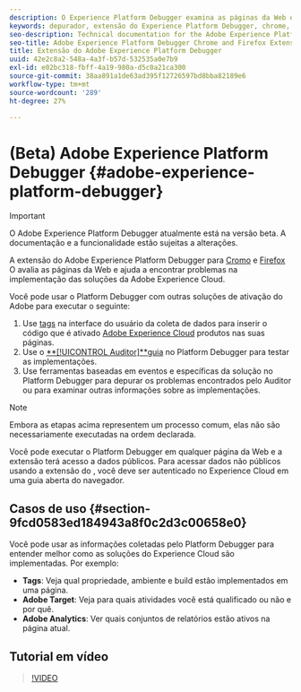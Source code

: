 ```yaml
---
description: O Experience Platform Debugger examina as páginas da Web e ajuda a encontrar problemas na implementação das soluções da Experience Cloud
keywords: depurador, extensão do Experience Platform Debugger, chrome, extensão
seo-description: Technical documentation for the Adobe Experience Platform Debugger Chrome and Firefox Extension - examine your web pages and understand problems with your Experience Cloud solution mplementations
seo-title: Adobe Experience Platform Debugger Chrome and Firefox Extension
title: Extensão do Adobe Experience Platform Debugger
uuid: 42e2c8a2-548a-4a3f-b57d-532535a0e7b9
exl-id: e02bc318-fbff-4a19-980a-d5c0a21ca300
source-git-commit: 38aa891a1de63ad395f12726597bd8bba82189e6
workflow-type: tm+mt
source-wordcount: '289'
ht-degree: 27%

---
```


# (Beta) Adobe Experience Platform Debugger {#adobe-experience-platform-debugger}

>[!IMPORTANT]
>
>O Adobe Experience Platform Debugger atualmente está na versão beta. A documentação e a funcionalidade estão sujeitas a alterações.

A extensão do Adobe Experience Platform Debugger para [Cromo](https://chrome.google.com/webstore/detail/adobe-experience-cloud-de/ocdmogmohccmeicdhlhhgepeaijenapj) e [Firefox](https://addons.mozilla.org/pt-BR/firefox/addon/adobe-experience-platform-dbg/) O avalia as páginas da Web e ajuda a encontrar problemas na implementação das soluções da Adobe Experience Cloud.

Você pode usar o Platform Debugger com outras soluções de ativação do Adobe para executar o seguinte:

1. Use [tags](https://experienceleague.adobe.com/docs/launch/using/home.html?lang=pt-BR) na interface do usuário da coleta de dados para inserir o código que é ativado [Adobe Experience Cloud](https://docs.adobe.com/content/help/pt-BR/core-services/interface/experience-cloud.html) produtos nas suas páginas.
1. Use o [**[!UICONTROL Auditor]**guia](./auditor.md) no Platform Debugger para testar as implementações.
1. Use ferramentas baseadas em eventos e específicas da solução no Platform Debugger para depurar os problemas encontrados pelo Auditor ou para examinar outras informações sobre as implementações.

>[!NOTE]
>
>Embora as etapas acima representem um processo comum, elas não são necessariamente executadas na ordem declarada.

Você pode executar o Platform Debugger em qualquer página da Web e a extensão terá acesso a dados públicos. Para acessar dados não públicos usando a extensão do , você deve ser autenticado no Experience Cloud em uma guia aberta do navegador.

## Casos de uso {#section-9fcd0583ed184943a8f0c2d3c00658e0}

Você pode usar as informações coletadas pelo Platform Debugger para entender melhor como as soluções do Experience Cloud são implementadas. Por exemplo:

* **Tags**: Veja qual propriedade, ambiente e build estão implementados em uma página.
* **Adobe Target**: Veja para quais atividades você está qualificado ou não e por quê.
* **Adobe Analytics**: Ver quais conjuntos de relatórios estão ativos na página atual.

## Tutorial em vídeo

>[!VIDEO](https://video.tv.adobe.com/v/32156?quality=12&learn=on)
